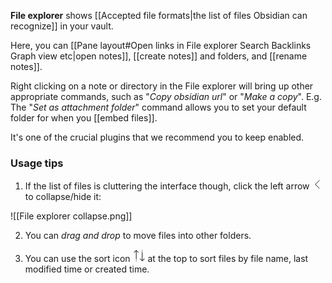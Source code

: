 **File explorer** shows [[Accepted file formats|the list of files Obsidian can recognize]] in your vault.

Here, you can [[Pane layout#Open links in File explorer Search Backlinks Graph view etc|open notes]], [[create notes]] and folders, and [[rename notes]].

Right clicking on a note or directory in the File explorer will bring up other appropriate commands, such as "*Copy obsidian url*" or "*Make a copy*". E.g. The "*Set as attachment folder*" command allows you to set your default folder for when you [[embed files]].

It's one of the crucial plugins that we recommend you to keep enabled.

### Usage tips

1. If the list of files is cluttering the interface though, click the left arrow <svg viewBox="0 0 100 100" width="16" height="16" class="left-arrow"><path fill="currentColor" stroke="currentColor" d="M70,8c-0.5,0-1,0.2-1.4,0.6l-40,40c-0.8,0.8-0.8,2,0,2.8l40,40c0.5,0.5,1.3,0.7,1.9,0.5c0.7-0.2,1.3-0.7,1.4-1.4 c0.2-0.7,0-1.4-0.5-1.9L32.8,50l38.6-38.6c0.6-0.6,0.8-1.5,0.4-2.2C71.5,8.4,70.8,8,70,8L70,8z"></path></svg> to collapse/hide it:

![[File explorer collapse.png]]

2. You can *drag and drop* to move files into other folders.

3. You can use the sort icon <svg viewBox="0 0 100 100" width="20" height="20" class="up-and-down-arrows"><path fill="currentColor" stroke="currentColor" d="M25.8,5.9c-0.1,0-0.2,0-0.3,0.1c-0.1,0-0.1,0-0.2,0.1c-0.1,0-0.1,0-0.2,0.1c-0.1,0.1-0.3,0.2-0.4,0.3 c-0.1,0.1-0.2,0.1-0.3,0.2c-0.1,0.1-0.2,0.2-0.3,0.3L8.6,22.6c-0.8,0.8-0.8,2.1,0,2.9c0.8,0.8,2.1,0.8,2.9,0L24,12.9V76 c0,0.7,0.4,1.4,1,1.8c0.6,0.4,1.4,0.4,2,0c0.6-0.4,1-1,1-1.8V12.9l12.6,12.6c0.8,0.8,2.1,0.8,2.9,0c0.8-0.8,0.8-2.1,0-2.9 L27.7,6.9c-0.1-0.2-0.3-0.4-0.6-0.6c-0.2-0.2-0.5-0.3-0.8-0.3C26.2,6,26,5.9,25.8,5.9L25.8,5.9z M74,6c-1.1,0-2,0.9-2,2s0.9,2,2,2 s2-0.9,2-2S75.1,6,74,6z M74,14c-1.1,0-2,0.9-2,2s0.9,2,2,2s2-0.9,2-2S75.1,14,74,14z M73.8,21.9c-0.1,0-0.2,0-0.3,0.1 c-0.9,0.2-1.6,1-1.6,2v63.1L59.4,74.6c-0.5-0.5-1.2-0.7-1.9-0.6c-0.8,0.1-1.4,0.7-1.6,1.4c-0.2,0.7,0,1.5,0.6,2l15.8,15.7 c0,0.1,0.1,0.1,0.1,0.2l0.1,0.1c0,0,0.1,0.1,0.1,0.1c0,0,0,0,0.1,0c0.1,0.1,0.3,0.2,0.4,0.3c0,0,0,0,0.1,0c0,0,0.1,0,0.1,0.1 c0,0,0,0,0.1,0c0.1,0,0.1,0,0.2,0.1c0.2,0,0.4,0,0.6,0c0,0,0.1,0,0.1,0c0.2,0,0.3-0.1,0.5-0.2c0.3-0.1,0.5-0.3,0.7-0.6l15.9-15.8 c0.8-0.8,0.8-2.1,0-2.9c-0.8-0.8-2.1-0.8-2.9,0L76,87.1V24c0-0.6-0.2-1.1-0.6-1.5C75,22.1,74.4,21.9,73.8,21.9L73.8,21.9z M26,82 c-1.1,0-2,0.9-2,2c0,1.1,0.9,2,2,2c1.1,0,2-0.9,2-2C28,82.9,27.1,82,26,82z M26,90c-1.1,0-2,0.9-2,2s0.9,2,2,2c1.1,0,2-0.9,2-2 C28,90.9,27.1,90,26,90z"></path></svg>  at the top to sort files by file name, last modified time or created time.